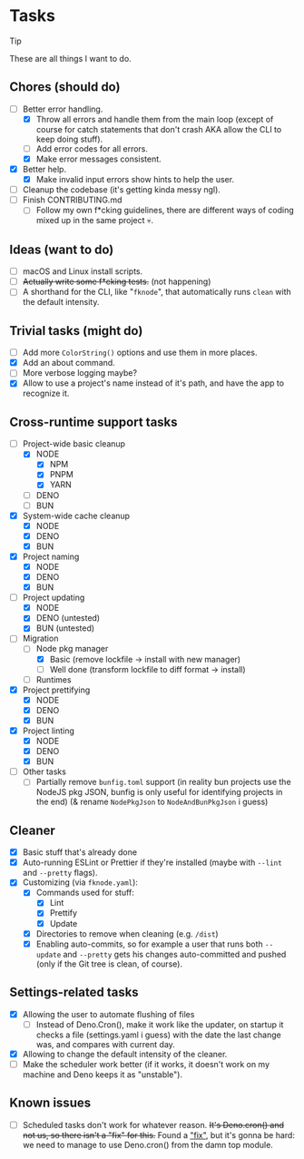 # Tasks

> [!TIP]
> These are all things I want to do.

## Chores (should do)

- [ ] Better error handling.
  - [x] Throw all errors and handle them from the main loop (except of course for catch statements that don't crash AKA allow the CLI to keep doing stuff).
  - [ ] Add error codes for all errors.
  - [x] Make error messages consistent.
- [x] Better help.
  - [x] Make invalid input errors show hints to help the user.
- [ ] Cleanup the codebase (it's getting kinda messy ngl).
- [ ] Finish CONTRIBUTING.md
  - [ ] Follow my own f\*cking guidelines, there are different ways of coding mixed up in the same project :skull:.

## Ideas (want to do)

- [ ] macOS and Linux install scripts.
- [ ] ~~Actually write some f\*cking tests.~~ (not happening)
- [ ] A shorthand for the CLI, like "`fknode`", that automatically runs `clean` with the default intensity.

## Trivial tasks (might do)

- [ ] Add more `ColorString()` options and use them in more places.
- [x] Add an about command.
- [ ] More verbose logging maybe?
- [x] Allow to use a project's name instead of it's path, and have the app to recognize it.

## Cross-runtime support tasks

- [ ] Project-wide basic cleanup
  - [x] NODE
    - [x] NPM
    - [x] PNPM
    - [x] YARN
  - [ ] DENO
  - [ ] BUN
- [x] System-wide cache cleanup
  - [x] NODE
  - [x] DENO
  - [x] BUN
- [x] Project naming
  - [x] NODE
  - [x] DENO
  - [x] BUN
- [ ] Project updating
  - [x] NODE
  - [x] DENO (untested)
  - [x] BUN (untested)
- [ ] Migration
  - [ ] Node pkg manager
    - [x] Basic (remove lockfile -> install with new manager)
    - [ ] Well done (transform lockfile to diff format -> install)
  - [ ] Runtimes
- [x] Project prettifying
  - [x] NODE
  - [x] DENO
  - [x] BUN
- [x] Project linting
  - [x] NODE
  - [x] DENO
  - [x] BUN
- [ ] Other tasks
  - [ ] Partially remove `bunfig.toml` support (in reality bun projects use the NodeJS pkg JSON, bunfig is only useful for identifying projects in the end) (& rename `NodePkgJson` to `NodeAndBunPkgJson` i guess)

## Cleaner

- [x] Basic stuff that's already done
- [x] Auto-running ESLint or Prettier if they're installed (maybe with `--lint` and `--pretty` flags).
- [x] Customizing (via `fknode.yaml`):
  - [x] Commands used for stuff:
    - [x] Lint
    - [x] Prettify
    - [x] Update
  - [x] Directories to remove when cleaning (e.g. `/dist`)
  - [x] Enabling auto-commits, so for example a user that runs both `--update` and `--pretty` gets his changes auto-committed and pushed (only if the Git tree is clean, of course).

## Settings-related tasks

- [x] Allowing the user to automate flushing of files
  - [ ] Instead of Deno.Cron(), make it work like the updater, on startup it checks a file (settings.yaml i guess) with the date the last change was, and compares with current day.
- [x] Allowing to change the default intensity of the cleaner.
- [ ] Make the scheduler work better (if it works, it doesn't work on my machine and Deno keeps it as "unstable").

## Known issues

- [ ] Scheduled tasks don't work for whatever reason. ~~It's Deno.cron() and not us, so there isn't a "fix" for this.~~ Found a ["fix"](https://docs.deno.com/deploy/kv/manual/cron/), but it's gonna be hard: we need to manage to use Deno.cron() from the damn top module.
